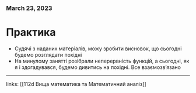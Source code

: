 
### March 23, 2023

# Практика

- Судячі з наданих матеріалів, можу зробити висновок, що сьогодні будемо розглядати похідні
- На минулому занятті розібрали неперервність функцій, а сьогодні, як я і здогадувався, будемо дивитись на похідні. Все взаємозв’язано



---

links: [[112d Вища математика та Математичний аналіз]]

